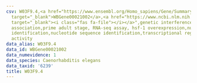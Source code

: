 ```yaml
---
csv: W03F9.4,<a href="https://www.ensembl.org/Homo_sapiens/Gene/Summary?db=core;g=WBGene00021002"
  target="_blank">WBGene00021002</a>,<a href="https://www.ncbi.nlm.nih.gov/pubmed/30894454"
  target="_blank"><i class="fas fa-file"></i></a>",genetic interference,functional
  association,prime adult stage, RNA-seq assay, hsf-1 overexpression,nucleotide sequence
  identification,nucleotide sequence identification,transcriptional regulation,up-regulates
  activity
data_alias: W03F9.4
data_id: WBGene00021002
data_numevidence: 1
data_species: Caenorhabditis elegans
data_taxid: '6239'
title: W03F9.4
---
```

